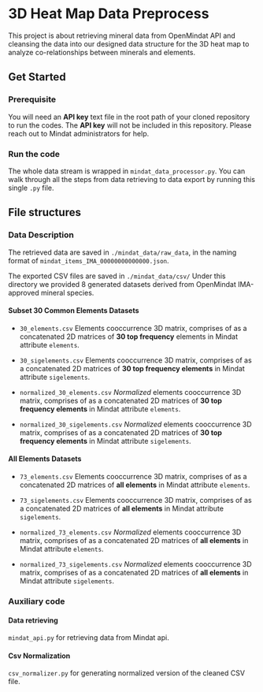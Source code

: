 # 3D Heat Map Data Preprocess
This project is about retrieving mineral data from OpenMindat API and cleansing the data into our designed data structure for the 3D heat map to analyze co-relationships between minerals and elements.

## Get Started
### Prerequisite 
You will need an **API key** text file in the root path of your cloned repository to run the codes. The **API key** will not be included in this repository. Please reach out to Mindat administrators for help.

### Run the code
The whole data stream is wrapped in `mindat_data_processor.py`. You can walk through all the steps from data retrieving to data export by running this single `.py` file.

## File structures

### Data Description
The retrieved data are saved in `./mindat_data/raw_data`, in the naming format of `mindat_items_IMA_00000000000000.json`.

The exported CSV files are saved in `./mindat_data/csv/`
Under this directory we provided 8  generated datasets derived from OpenMindat IMA-approved mineral species.

#### Subset 30 Common Elements Datasets

- `30_elements.csv` Elements cooccurrence 3D matrix, comprises of as a concatenated 2D matrices of **30 top frequency** elements in Mindat attribute `elements`.

- `30_sigelements.csv` Elements cooccurrence 3D matrix, comprises of as a concatenated 2D matrices of **30 top frequency elements** in Mindat attribute `sigelements`.

- `normalized_30_elements.csv` *Normalized* elements cooccurrence 3D matrix, comprises of as a concatenated 2D matrices of **30 top frequency elements** in Mindat attribute `elements`.

- `normalized_30_sigelements.csv` *Normalized* elements cooccurrence 3D matrix, comprises of as a concatenated 2D matrices of **30 top frequency elements** in Mindat attribute `sigelements`.

#### All Elements Datasets

- `73_elements.csv` Elements cooccurrence 3D matrix, comprises of as a concatenated 2D matrices of **all elements** in Mindat attribute `elements`.

- `73_sigelements.csv` Elements cooccurrence 3D matrix, comprises of as a concatenated 2D matrices of **all elements** in Mindat attribute `sigelements`.

- `normalized_73_elements.csv` *Normalized* elements cooccurrence 3D matrix, comprises of as a concatenated 2D matrices of **all elements** in Mindat attribute `elements`.

- `normalized_73_sigelements.csv` *Normalized* elements cooccurrence 3D matrix, comprises of as a concatenated 2D matrices of **all elements** in Mindat attribute `sigelements`.

### Auxiliary code

#### Data retrieving
`mindat_api.py` for retrieving data from Mindat api.

#### Csv Normalization

`csv_normalizer.py` for generating normalized version of the cleaned CSV file.